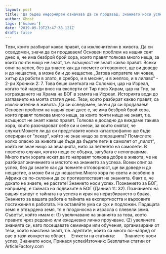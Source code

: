 ```yaml
---
layout: post
title: 'Да бъдеш информиран означава да се продаваш; Знанието носи успех'
author: Ghost
tags: ['huawei']
date: '2019-09-19T23:47:38.121Z'
draft: false
---
```


Тези, които разбират какво правят, са изключителни в живота. Да си осведомен, значи да си продаваем! Основен проблем на нашия свят днес е, че има безброй брой хора, които правят толкова много неща, за които почти нищо не знаят, т.е. всъщност не знаят какво правят. Всеки опит за успех, без да знаете как да поемете отговорност, ще ви доведе и до нещастие, а може би и до нещастие.„Затова изпратете ми човек, хитър да работи в злато, в сребро, и в месинг, и в желязо, и в лилаво“ - 2-ри Хроники 2: 7. Това беше сметката на Соломон, цар на Изреал, когато той нареди внос на експерти от Тир през Хирам, цар на Тир, за изграждането на Храма на БОГ в земята на Исреал. Историята води до заглавието на моята статия днес. Тези, които разбират какво правят, са изключителни в живота. Да си осведомен, значи да си продаваем! Основен проблем на нашия свят днес е, че има безброй брой хора, които правят толкова много неща, за които почти нищо не знаят, т.е. всъщност не знаят какво правят. Толкова е досадно да виждаме такива хора, които разочароват себе си и онези, за които смятат, че служат.Можете ли да си представите колко катастрофално ще бъде опериран от "лекар", който не знае нищо за операцията? Помислете колко опасно за живота ще бъде да бъдете лети в самолет от „пилот“, който не знае нищо за авиацията, нито за летенето на самолети. В повечето случаи, когато нещо се обърка, загубата е непоправима. Много пъти хората искат да го направят толкова добре в живота, че не разбират значението и мястото на знанието за успеха. Всеки опит за успех, без да знаете как да поемете отговорност, ще ви доведе и до нещастие, а може би и до нещастие.Много хора по света и особено в Африка са по-склонни да се противопоставят на знанията. Факт е, че докато не знаете, не растете! Знанието носи успех. Познанието за БОГ, например, е тайната на подвизите в БОГ (Даниил 11: 32). Познанието на вашия съпруг е тайната на успеха и края на неразбирането в брака. Знанието за вашата работа е тайната на експертността и върховите постижения в работата. Не оставяйте ума си сух и подложен. Падащата земя е втвърдена земя, тя е плодоносна и израсла с плевели земя. Съветът, който имам е: (1) увеличаване на знанията за това, което правите чрез редовно или ежедневно лично проучване. (2) увеличете знанията си, като посещавате семинари или обучения, организирани от тези, които наистина знаят, т.е. адептите, които са много по-напред от вас в тази конкретна област.    Етикети на статията:        Знанието носи успех, Знанието носи, Принася успехИзточник: Безплатни статии от ArticleFactory.com
